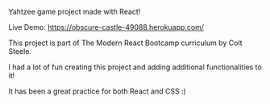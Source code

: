 Yahtzee game project made with React!

Live Demo: https://obscure-castle-49088.herokuapp.com/

This project is part of The Modern React Bootcamp curriculum by Colt Steele.

I had a lot of fun creating this project and adding additional functionalities to it!

It has been a great practice for both React and CSS :)
